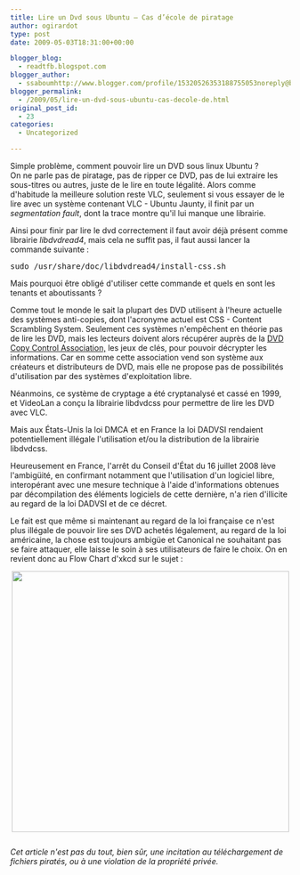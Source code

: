 ```yaml
---
title: Lire un Dvd sous Ubuntu – Cas d’école de piratage
author: ogirardot
type: post
date: 2009-05-03T18:31:00+00:00

blogger_blog:
  - readtfb.blogspot.com
blogger_author:
  - ssaboumhttp://www.blogger.com/profile/15320526353188755053noreply@blogger.com
blogger_permalink:
  - /2009/05/lire-un-dvd-sous-ubuntu-cas-decole-de.html
original_post_id:
  - 23
categories:
  - Uncategorized

---
```

<!--more-->
Simple problème, comment pouvoir lire un DVD sous linux Ubuntu ?  
On ne parle pas de piratage, pas de ripper ce DVD, pas de lui extraire les sous-titres ou autres, juste de le lire en toute légalité. Alors comme d'habitude la meilleure solution reste VLC, seulement si vous essayer de le lire avec un système contenant VLC - Ubuntu Jaunty, il finit par un <span style="font-style:italic;">segmentation fault</span>, dont la trace montre qu'il lui manque une librairie.

Ainsi pour finir par lire le dvd correctement il faut avoir déjà présent comme librairie <span style="font-style:italic;">libdvdread4</span>, mais cela ne suffit pas, il faut aussi lancer la commande suivante :

<pre>sudo /usr/share/doc/libdvdread4/install-css.sh</pre>

Mais pourquoi être obligé d'utiliser cette commande et quels en sont les tenants et aboutissants ?

Comme tout le monde le sait la plupart des DVD utilisent à l'heure actuelle des systèmes anti-copies, dont l'acronyme actuel est CSS - Content Scrambling System. Seulement ces systèmes n'empêchent en théorie pas de lire les DVD, mais les lecteurs doivent alors récupérer auprès de la [DVD Copy Control Association,][1] les jeux de clés, pour pouvoir décrypter les informations. Car en somme cette association vend son système aux créateurs et distributeurs de DVD, mais elle ne propose pas de possibilités d'utilisation par des systèmes d'exploitation libre.

Néanmoins, ce système de cryptage a été cryptanalysé et cassé en 1999, et VideoLan a conçu la librairie libdvdcss pour permettre de lire les DVD avec VLC.

Mais aux États-Unis la loi DMCA et en France la loi DADVSI rendaient potentiellement illégale l'utilisation et/ou la distribution de la librairie libdvdcss.

Heureusement en France, l'arrêt du Conseil d'État du 16 juillet 2008 lève l'ambigüité, en confirmant notamment que l'utilisation d'un logiciel libre, interopérant avec une mesure technique à l'aide d'informations obtenues par décompilation des éléments logiciels de cette dernière, n'a rien d'illicite au regard de la loi DADVSI et de ce décret.

Le fait est que même si maintenant au regard de la loi française ce n'est plus illégale de pouvoir lire ses DVD achetés légalement, au regard de la loi américaine, la chose est toujours ambigüe et Canonical ne souhaitant pas se faire attaquer, elle laisse le soin à ses utilisateurs de faire le choix. On en revient donc au Flow Chart d'xkcd sur le sujet :

[<img decoding="async" style="margin:0 auto 10px;display:block;text-align:center;cursor:pointer;width:498px;height:469px;" src="http://imgs.xkcd.com/comics/steal_this_comic.png" border="0" alt="" />][2]  
<span style="font-style:italic;">Cet article n'est pas du tout, bien sûr, une incitation au téléchargement de fichiers piratés, ou à une violation de la propriété privée.</span>

 [1]: http://en.wikipedia.org/wiki/DVD_Copy_Control_Association "DVD Copy Control Association"
 [2]: http://imgs.xkcd.com/comics/steal_this_comic.png